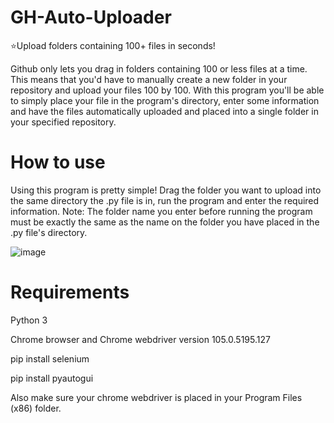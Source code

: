 # GH-Auto-Uploader
⭐Upload folders containing 100+ files in seconds!

Github only lets you drag in folders containing 100 or less files at a time. This means that you'd have to manually create a new folder in your repository and upload your files 100 by 100. With this program you'll be able to simply place your file in the program's directory, enter some information and have the files automatically uploaded and placed into a single folder in your specified repository.
# How to use

Using this program is pretty simple! Drag the folder you want to upload into the same directory the .py file is in, run the program and enter the required information. Note: The folder name you enter before running the program must be exactly the same as the name on the folder you have placed in the .py file's directory.

![image](https://user-images.githubusercontent.com/112593394/192681980-9cb6a505-a268-4567-9c91-fb956604ea9a.png)

# Requirements

Python 3

Chrome browser and Chrome webdriver version 105.0.5195.127

pip install selenium

pip install pyautogui

Also make sure your chrome webdriver is placed in your Program Files (x86) folder.
